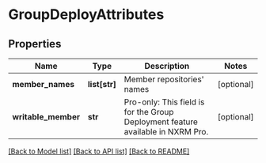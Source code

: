 # GroupDeployAttributes

## Properties

| Name                | Type          | Description                                                                     | Notes      |
| ------------------- | ------------- | ------------------------------------------------------------------------------- | ---------- |
| **member_names**    | **list[str]** | Member repositories&#x27; names                                                 | [optional] |
| **writable_member** | **str**       | Pro-only: This field is for the Group Deployment feature available in NXRM Pro. | [optional] |

[[Back to Model list]](../README.md#documentation-for-models) [[Back to API list]](../README.md#documentation-for-api-endpoints) [[Back to README]](../README.md)
